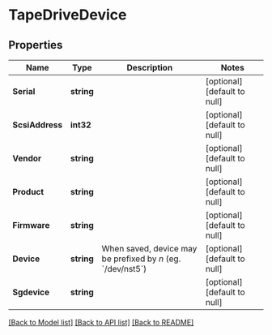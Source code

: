 # TapeDriveDevice

## Properties
Name | Type | Description | Notes
------------ | ------------- | ------------- | -------------
**Serial** | **string** |  | [optional] [default to null]
**ScsiAddress** | **int32** |  | [optional] [default to null]
**Vendor** | **string** |  | [optional] [default to null]
**Product** | **string** |  | [optional] [default to null]
**Firmware** | **string** |  | [optional] [default to null]
**Device** | **string** | When saved, device may be prefixed by *n* (eg. &#x60;/dev/nst5&#x60;) | [optional] [default to null]
**Sgdevice** | **string** |  | [optional] [default to null]

[[Back to Model list]](../README.md#documentation-for-models) [[Back to API list]](../README.md#documentation-for-api-endpoints) [[Back to README]](../README.md)


